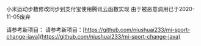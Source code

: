 小米运动步数修改同步到支付宝使用腾讯云函数实现
由于被恶意调用已于2020-11-05废弃

请参考新项目：
请参考新项目：[https://github.com/niushuai233/mi-sport-change-java](https://github.com/niushuai233/mi-sport-change-java)

